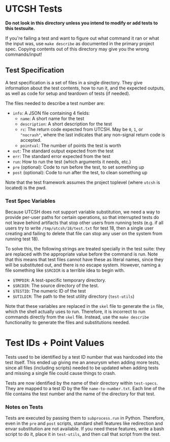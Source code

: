 UTCSH Tests
===========

**Do not look in this directory unless you intend to modify or add tests to this 
testsuite.**

If you're failing a test and want to figure out what command it ran or what
the input was, use `make describe` as documented in the primary project spec.
Copying contents out of this directory may give you the wrong commands/input!

## Test Specification

A test specification is a set of files in a single directory. They give 
information about the test contents, how to run it, and the expected outputs,
as well as code for setup and teardown of tests (if needed).

The files needed to describe a test number are:
- `info`: A JSON file containing 4 fields:
  - `name`: A short name for the test
  - `description`: A short description for the test
  - `rc`: The return code expected from UTCSH. May be `0`, `1`, or `"nocrash"`,
          where the last indicates that any non-signal return code is accepted.
  - `pointval`: The number of points the test is worth
- `out`: The standard output expected from the test
- `err`: The standard error expected from the test
- `run`: How to run the test (which arguments it needs, etc.)
- `pre` (optional): Code to run before the test, to set something up
- `post` (optional): Code to run after the test, to clean something up

Note that the test framework assumes the project toplevel (where `utcsh` 
is located) is the pwd.

### Test Spec Variables

Because UTCSH does not support variable substitution, we need a way to provide
per-user paths for certain operations, so that interrupted tests do not leave
behind artifacts that stop other users from running tests (e.g. if all users
try to write `/tmp/utcsh/18/test.txt` for test 18, then a single user creating
and failing to delete that file can stop any user on the system from running 
test 18).

To solve this, the following strings are treated specially in the test suite:
they are replaced with the appropriate value before the command is run. Note
that this means that test files cannot have these as literal names, since they
will be substituted out, and there is no escape system. However, naming a file 
something like `$SRCDIR` is a terrible idea to begin with.

  - `$TMPDIR`: A test-specific temporary directory.
  - `$SRCDIR`: The source directory of the test.
  - `$TESTID`: The numeric ID of the test
  - `$UTILDIR`: The path to the test utility directory (`test-utils`)

Note that these variables are replaced in the `skel` file to generate the `in`
file, which the shell actually uses to run. Therefore, it is incorrect to 
run commands directly from the `skel` file. Instead, use the `make describe`
functionality to generate the files and substitutions needed.

# Test IDs + Point Values

Tests used to be identified by a test ID number that was hardcoded into the test
itself. This ended up giving me an aneurysm when adding more tests, since all
files (including scripts) needed to be updated when adding tests and missing
a single file could cause things to crash.

Tests are now identified by the name of their directory within `test-specs`.
They are mapped to a test ID by the file `name-to-number.txt`. Each line of the
file contains the test number and the name of the directory for that test.

### Notes on Tests

Tests are executed by passing them to `subprocess.run` in Python. Therefore,
even in the `pre` and `post` scripts, standard shell features like redirection
and envar substitution are not available. If you need these features, write a
bash script to do it, place it in `test-utils`, and then call that script from
the test.
